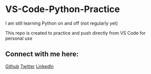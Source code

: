 # VS-Code-Python-Practice
I am still learning Python on and off (not regularly yet)

This repo is created to practice and push directly from VS Code for personal use

## Connect with me here:

[Github](https://github.com/ktkthakre)
[Twitter](https://twitter.com/ktkthakre)
[LinkedIn](https://www.linkedin.com/in/ktkthakre)